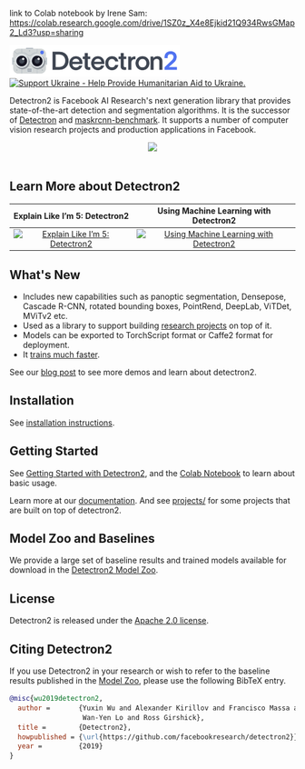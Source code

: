 link to Colab notebook by Irene Sam: https://colab.research.google.com/drive/1SZ0z_X4e8Ejkid21Q934RwsGMap2_Ld3?usp=sharing

<img src=".github/Detectron2-Logo-Horz.svg" width="300" >

<a href="https://opensource.facebook.com/support-ukraine">
  <img src="https://img.shields.io/badge/Support-Ukraine-FFD500?style=flat&labelColor=005BBB" alt="Support Ukraine - Help Provide Humanitarian Aid to Ukraine." />
</a>

Detectron2 is Facebook AI Research's next generation library
that provides state-of-the-art detection and segmentation algorithms.
It is the successor of
[Detectron](https://github.com/facebookresearch/Detectron/)
and [maskrcnn-benchmark](https://github.com/facebookresearch/maskrcnn-benchmark/).
It supports a number of computer vision research projects and production applications in Facebook.

<div align="center">
  <img src="https://user-images.githubusercontent.com/1381301/66535560-d3422200-eace-11e9-9123-5535d469db19.png"/>
</div>
<br>

## Learn More about Detectron2

Explain Like I’m 5: Detectron2            |  Using Machine Learning with Detectron2
:-------------------------:|:-------------------------:
[![Explain Like I’m 5: Detectron2](https://img.youtube.com/vi/1oq1Ye7dFqc/0.jpg)](https://www.youtube.com/watch?v=1oq1Ye7dFqc)  |  [![Using Machine Learning with Detectron2](https://img.youtube.com/vi/eUSgtfK4ivk/0.jpg)](https://www.youtube.com/watch?v=eUSgtfK4ivk)

## What's New
* Includes new capabilities such as panoptic segmentation, Densepose, Cascade R-CNN, rotated bounding boxes, PointRend,
  DeepLab, ViTDet, MViTv2 etc.
* Used as a library to support building [research projects](projects/) on top of it.
* Models can be exported to TorchScript format or Caffe2 format for deployment.
* It [trains much faster](https://detectron2.readthedocs.io/notes/benchmarks.html).

See our [blog post](https://ai.facebook.com/blog/-detectron2-a-pytorch-based-modular-object-detection-library-/)
to see more demos and learn about detectron2.

## Installation

See [installation instructions](https://detectron2.readthedocs.io/tutorials/install.html).

## Getting Started

See [Getting Started with Detectron2](https://detectron2.readthedocs.io/tutorials/getting_started.html),
and the [Colab Notebook](https://colab.research.google.com/drive/16jcaJoc6bCFAQ96jDe2HwtXj7BMD_-m5)
to learn about basic usage.

Learn more at our [documentation](https://detectron2.readthedocs.org).
And see [projects/](projects/) for some projects that are built on top of detectron2.

## Model Zoo and Baselines

We provide a large set of baseline results and trained models available for download in the [Detectron2 Model Zoo](MODEL_ZOO.md).

## License

Detectron2 is released under the [Apache 2.0 license](LICENSE).

## Citing Detectron2

If you use Detectron2 in your research or wish to refer to the baseline results published in the [Model Zoo](MODEL_ZOO.md), please use the following BibTeX entry.

```BibTeX
@misc{wu2019detectron2,
  author =       {Yuxin Wu and Alexander Kirillov and Francisco Massa and
                  Wan-Yen Lo and Ross Girshick},
  title =        {Detectron2},
  howpublished = {\url{https://github.com/facebookresearch/detectron2}},
  year =         {2019}
}
```
